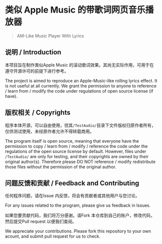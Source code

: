 <!-- Title -->
# 类似 Apple Music 的带歌词网页音乐播放器

> AM-Like Music Player With Lyrics

<!-- Shelds -->
<!-- Reserved for stats-->

## 说明 / Introduction
本项目旨在制作类似Apple Music 的滚动歌词效果。其尚无实际作用，可用于在遵守开源许可的前提下进行参考。

The project is aimed to reproduce an Apple-Music-like rolling lyrics effect. It is not useful at all currently. We grant the permission to anyone to reference / learn from / modify the code under regulations of open source license (if have).

## 版权相关 / Copyrights
程序本体开源，可以自由使用，但其`/TestAudio/`目录下文件版权归原作者所有，仅供测试使用，未经原作者允许不得转载商用。

The program itself is open source, meaning that everyone have the permission to copy / learn from / modify / reference the code under the regulations of the open source license by default. However, files under `/TestAudio/` are only for testing, and their copyrights are owned by their original author(s). Therefore please DO NOT reference / modify redistribute those files without the permission of the original author.

## 问题反馈和贡献 / Feedback and Contributing
任何程序问题，请在Issue 内反馈，将会有贡献者或其他用户与您讨论。

For any issues related to the program, please give us feedback in Issues.

如果您要贡献代码，我们将万分感谢。请Fork 本仓库到自己的账户，修改代码，然后提交Pull request 以便我们查阅。

We appreciate your contributions. Please fork this repository to your own acount, and submit pull request for us to check.